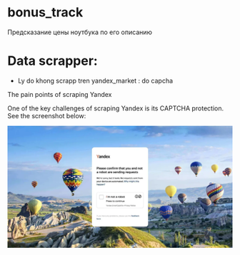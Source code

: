 # bonus_track
Предсказание цены ноутбука по его описанию



# Data scrapper:
- Ly do khong scrapp tren yandex_market : do capcha

The pain points of scraping Yandex

One of the key challenges of scraping Yandex is its CAPTCHA protection. See the screenshot below:

![alt text](image.png)